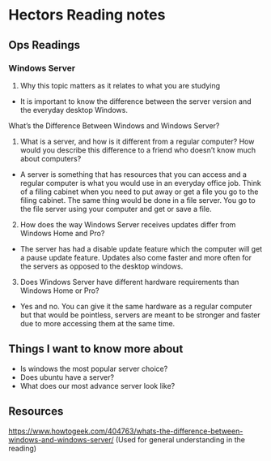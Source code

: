 # Hectors Reading notes


## Ops Readings


### Windows Server

1. Why this topic matters as it relates to what you are studying

- It is important to know the difference between the server version and the everyday desktop Windows.

What’s the Difference Between Windows and Windows Server?

1. What is a server, and how is it different from a regular computer? How would you describe this difference to a friend who doesn’t know much about computers?

- A server is something that has resources that you can access and a regular computer is what you would use in an everyday office job. Think of a filing cabinet when you need to put away or get a file you go to the filing cabinet. The same thing would be done in a file server. You go to the file server using your computer and get or save a file.

2. How does the way Windows Server receives updates differ from Windows Home and Pro?

- The server has had a disable update feature which the computer will get a pause update feature. Updates also come faster and more often for the servers as opposed to the desktop windows.

3. Does Windows Server have different hardware requirements than Windows Home or Pro?

- Yes and no. You can give it the same hardware as a regular computer but that would be pointless, servers are meant to be stronger and faster due to more accessing them at the same time.

## Things I want to know more about

- Is windows the most popular server choice?
- Does ubuntu have a server?
- What does our most advance server look like?
 
## Resources

https://www.howtogeek.com/404763/whats-the-difference-between-windows-and-windows-server/
(Used for general understanding in the reading)
